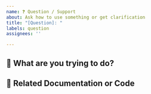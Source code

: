 ```yaml
---
name: ❓ Question / Support
about: Ask how to use something or get clarification
title: "[Question]: "
labels: question
assignees: ''

---
```


## 🧠 What are you trying to do?

<!-- What’s unclear or confusing? -->

## 📎 Related Documentation or Code

<!-- Links or files related to the question -->

